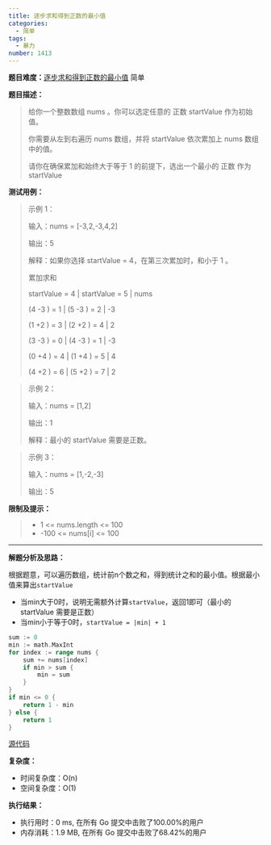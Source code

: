 ```yaml
---
title: 逐步求和得到正数的最小值
categories:
  - 简单
tags:
  - 暴力
number: 1413
---
```


**题目难度：**[逐步求和得到正数的最小值](https://leetcode.cn/problems/minimum-value-to-get-positive-step-by-step-sum/) 简单

**题目描述：**

> 给你一个整数数组 nums 。你可以选定任意的 正数 startValue 作为初始值。
>
> 你需要从左到右遍历 nums 数组，并将 startValue 依次累加上 nums 数组中的值。
> 
> 请你在确保累加和始终大于等于 1 的前提下，选出一个最小的 正数 作为 startValue

**测试用例：**

> 示例 1：
>
> 输入：nums = [-3,2,-3,4,2]
>
> 输出：5
>
> 解释：如果你选择 startValue = 4，在第三次累加时，和小于 1 。
>
> 累加求和
>
> startValue = 4 | startValue = 5 | nums
>
> (4 -3 ) = 1  | (5 -3 ) = 2    |  -3
>
> (1 +2 ) = 3  | (2 +2 ) = 4    |   2
>
> (3 -3 ) = 0  | (4 -3 ) = 1    |  -3
>
> (0 +4 ) = 4  | (1 +4 ) = 5    |   4
>
> (4 +2 ) = 6  | (5 +2 ) = 7    |   2


> 示例 2：
>
> 输入：nums = [1,2]
>
> 输出：1
>
> 解释：最小的 startValue 需要是正数。



> 示例 3：
>
> 输入：nums = [1,-2,-3]
>
> 输出：5


**限制及提示：**
> - 1 <= nums.length <= 100
> - -100 <= nums[i] <= 100


---
**解题分析及思路：**

根据题意，可以遍历数组，统计前n个数之和，得到统计之和的最小值。根据最小值来算出`startValue`

- 当min大于0时，说明无需额外计算`startValue`，返回1即可（最小的 startValue 需要是正数）
- 当min小于等于0时，`startValue = |min| + 1` 

```go
sum := 0
min := math.MaxInt
for index := range nums {
    sum += nums[index]
    if min > sum {
        min = sum
    }
}
if min <= 0 {
    return 1 - min
} else {
    return 1
}
```



[源代码](https://github.com/lomtom/algorithm-go/blob/main/leetcode/1413逐步求和得到正数的最小值_test.go)

**复杂度：**
- 时间复杂度：O(n)
- 空间复杂度：O(1)

**执行结果：**

- 执行用时：0 ms, 在所有 Go 提交中击败了100.00%的用户
- 内存消耗：1.9 MB, 在所有 Go 提交中击败了68.42%的用户
